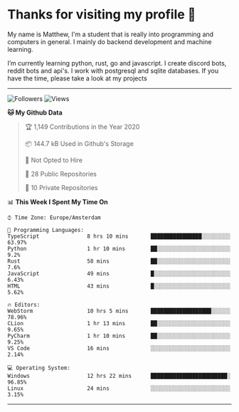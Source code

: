 # Thanks for visiting my profile 👋
My name is Matthew, I'm a student that is really into programming and computers in general. I mainly do backend development and machine learning.

I’m currently learning python, rust, go and javascript. I create discord bots, reddit bots and api's. I work with postgresql and sqlite databases. If you have the time, please take a look at my projects

---
![Followers](https://img.shields.io/github/followers/DankDumpster?style=social)
![Views](https://komarev.com/ghpvc/?username=DankDumpster&style=flat-square&color=green)
<!--START_SECTION:waka-->
**🐱 My Github Data** 

> 🏆 1,149 Contributions in the Year 2020
 > 
> 📦 144.7 kB Used in Github's Storage 
 > 
> 🚫 Not Opted to Hire
 > 
> 📜 28 Public Repositories
 > 
> 🔑 10 Private Repositories 

📊 **This Week I Spent My Time On** 

```text
⌚︎ Time Zone: Europe/Amsterdam

💬 Programming Languages: 
TypeScript               8 hrs 10 mins       ████████████████░░░░░░░░░   63.97% 
Python                   1 hr 10 mins        ██░░░░░░░░░░░░░░░░░░░░░░░   9.2% 
Rust                     58 mins             ██░░░░░░░░░░░░░░░░░░░░░░░   7.6% 
JavaScript               49 mins             █░░░░░░░░░░░░░░░░░░░░░░░░   6.43% 
HTML                     43 mins             █░░░░░░░░░░░░░░░░░░░░░░░░   5.62%

🔥 Editors: 
WebStorm                 10 hrs 5 mins       ███████████████████░░░░░░   78.96% 
CLion                    1 hr 13 mins        ██░░░░░░░░░░░░░░░░░░░░░░░   9.65% 
PyCharm                  1 hr 10 mins        ██░░░░░░░░░░░░░░░░░░░░░░░   9.25% 
VS Code                  16 mins             ░░░░░░░░░░░░░░░░░░░░░░░░░   2.14%

💻 Operating System: 
Windows                  12 hrs 22 mins      ████████████████████████░   96.85% 
Linux                    24 mins             ░░░░░░░░░░░░░░░░░░░░░░░░░   3.15%

```


<!--END_SECTION:waka-->
-------
